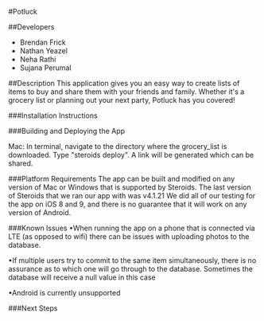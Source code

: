 #Potluck 

##Developers

* Brendan Frick
* Nathan Yeazel
* Neha Rathi
* Sujana Perumal


##Description
This application gives you an easy way to create lists of items to buy and share them with your friends and family. Whether it's a grocery list or planning out your next party, Potluck has you covered!

###Installation Instructions

###Building and Deploying the App

Mac: In terminal, navigate to the directory where the grocery_list is downloaded. Type "steroids deploy". A link will be generated which can be shared.

###Platform Requirements
The app can be built and modified on any version of Mac or Windows that is supported by Steroids.
The last version of Steroids that we ran our app with was v4.1.21
We did all of our testing for the app on iOS 8 and 9, and there is no guarantee that it will work on any version of Android.

###Known Issues
•When running the app on a phone that is connected via LTE (as opposed to wifi) there can be issues with uploading photos to the database.

•If multiple users try to commit to the same item simultaneously, there is no assurance as to which one will go through to the database. Sometimes the database will receive a null value in this case

•Android is currently unsupported

###Next Steps


